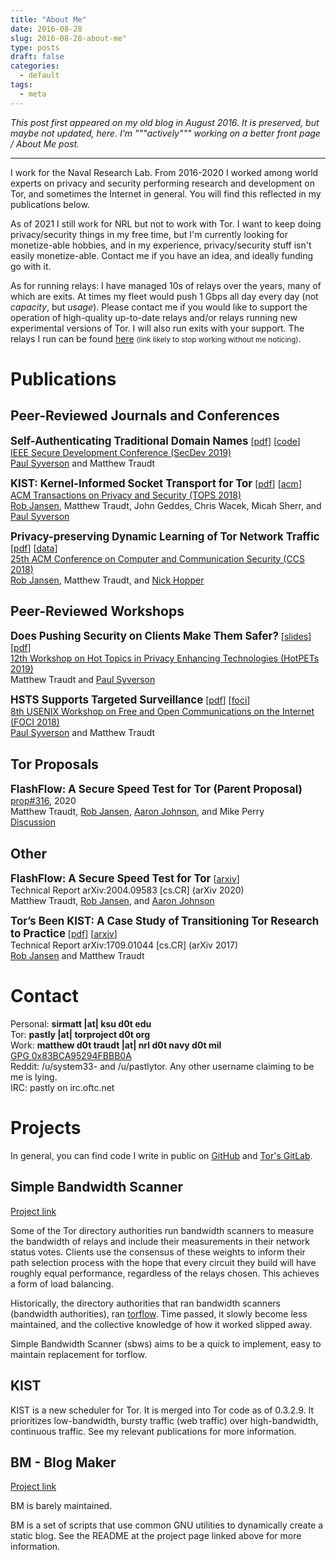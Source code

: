 ```yaml
---
title: "About Me"
date: 2016-08-28
slug: 2016-08-28-about-me"
type: posts
draft: false
categories:
  - default
tags:
  - meta
---
```


*This post first appeared on my old blog in August 2016. It is preserved, but
maybe not updated, here. I'm """actively""" working on a better front page / About Me post.*

---

[Rob Jansen]: https://www.robgjansen.com/
[Nick Hopper]: https://www-users.cs.umn.edu/~hoppernj/
[Paul Syverson]: https://www.syverson.org/
[Aaron Johnson]: https://ohmygodel.com/

[2019-hotpets]: https://www.petsymposium.org/2019/hotpets.php
[2019-secdev]: https://secdev.ieee.org/2019/Home/
[2018-tops]: https://dl.acm.org/citation.cfm?id=3287762
[2018-ccs]: https://www.sigsac.org/ccs/CCS2018/
[2018-foci]: https://www.usenix.org/conference/foci18
[relays]: https://metrics.torproject.org/rs.html#search/pastly
[flashflow]: https://flashflow.pastly.xyz

I work for the Naval Research Lab. From 2016-2020 I worked among world experts
on privacy and security performing research and development on Tor, and
sometimes the Internet in general. You will find this reflected in my
publications below.

As of 2021 I still work for NRL but not to work with Tor.
I want to keep doing privacy/security things in my free time, but I'm currently
looking for monetize-able hobbies, and in my experience, privacy/security stuff
isn't easily monetize-able. Contact me if you have an idea, and ideally funding
go with it.

As for running relays: I have managed 10s of relays over the years,
many of which are exits. At times my fleet would push 1 Gbps all day every day
(not *capacity*, but *usage*). Please contact
me if you would like to support the operation of high-quality up-to-date relays
and/or relays running new experimental versions of Tor. I will also run exits
with your support. The relays I run can be found [here][relays] <small>(link likely to
stop working without me noticing)</small>.

# Publications

## Peer-Reviewed Journals and Conferences

<big>**Self-Authenticating Traditional Domain Names**</big>
[[pdf](/papers/secdev19-satdomains.pdf)]
[[code](https://github.com/pastly/satis-selfauth-domains)]  
[IEEE Secure Development Conference (SecDev 2019)][2019-secdev]  
[Paul Syverson][] and Matthew Traudt

<big>**KIST: Kernel-Informed Socket Transport for Tor**</big>
[[pdf](/papers/kist-tops2018.pdf)]
[[acm](https://dl.acm.org/citation.cfm?id=3278121)]  
[ACM Transactions on Privacy and Security (TOPS 2018)][2018-tops]  
[Rob Jansen][], Matthew Traudt, John Geddes, Chris Wacek, Micah Sherr, and [Paul Syverson][]

<big>**Privacy-preserving Dynamic Learning of Tor Network Traffic**</big>
[[pdf](/papers/tmodel-ccs2018.pdf)]
[[data](https://tmodel-ccs2018.github.io/)]  
[25th ACM Conference on Computer and Communication Security (CCS 2018)][2018-ccs]  
[Rob Jansen][], Matthew Traudt, and [Nick Hopper][]

## Peer-Reviewed Workshops

<big>**Does Pushing Security on Clients Make Them Safer?**</big>
[[slides](/papers/hotpets19-pushing-security.pptx)]
[[pdf](/papers/hotpets19-pushing-security.pdf)]  
[12th Workshop on Hot Topics in Privacy Enhancing Technologies (HotPETs 2019)][2019-hotpets]  
Matthew Traudt and [Paul Syverson][]

<big>**HSTS Supports Targeted Surveillance**</big>
[[pdf](/papers/foci18-paper-syverson.pdf)]
[[foci](https://www.usenix.org/system/files/conference/foci18/foci18-paper-syverson.pdf)]  
[8th USENIX Workshop on Free and Open Communications on the Internet (FOCI 2018)][2018-foci]  
[Paul Syverson][] and Matthew Traudt

<!-- ## Peer-Reviewed Posters and Abstracts -->

## Tor Proposals

[ff-torspec]: https://gitweb.torproject.org/torspec.git/tree/proposals/316-flashflow.txt
[ff-email]: https://lists.torproject.org/pipermail/tor-dev/2020-April/014243.html

<big>**FlashFlow: A Secure Speed Test for Tor (Parent Proposal)**</big> [prop#316][ff-torspec], 2020  
Matthew Traudt, [Rob Jansen][], [Aaron Johnson][], and Mike Perry  
[Discussion][ff-email]

## Other

<big>**FlashFlow: A Secure Speed Test for Tor**</big>
[[arxiv](https://arxiv.org/pdf/2004.09583.pdf)]  
Technical Report arXiv:2004.09583 [cs.CR] (arXiv 2020)  
Matthew Traudt, [Rob Jansen][], and [Aaron Johnson][]

<big>**Tor’s Been KIST: A Case Study of Transitioning Tor Research to Practice**</big>
[[pdf](/papers/kistdeploy-arxiv2017.pdf)]
[[arxiv](https://arxiv.org/pdf/1709.01044.pdf)]  
Technical Report arXiv:1709.01044 [cs.CR] (arXiv 2017)  
[Rob Jansen][] and Matthew Traudt

# Contact

Personal: **sirmatt |at| ksu d0t edu**  
Tor: **pastly |at| torproject d0t org**  
Work: **matthew d0t traudt |at| nrl d0t navy d0t mil**  
[GPG 0x83BCA95294FBBB0A](/pastly.pubkey.txt)  
Reddit: /u/system33- and /u/pastlytor. Any other username claiming to be me is lying.  
IRC: pastly on irc.oftc.net  

# Projects

In general, you can find code I write in public on
[GitHub](https://github.com/pastly) and
[Tor's GitLab](https://gitlab.torproject.org/pastly).

## Simple Bandwidth Scanner

[Project link](https://github.com/torproject/sbws)

Some of the Tor directory authorities run bandwidth scanners to measure the
bandwidth of relays and include their measurements in their network status
votes. Clients use the consensus of these weights to inform their path
selection process with the hope that every circuit they build will have roughly
equal performance, regardless of the relays chosen. This achieves a form of
load balancing.

Historically, the directory authorities that ran bandwidth scanners (bandwidth
authorities), ran [torflow](https://gitweb.torproject.org/torflow.git/).
Time passed, it slowly become less maintained, and
the collective knowledge of how it worked slipped away.

Simple Bandwidth Scanner (sbws) aims to be a quick to implement, easy to
maintain replacement for torflow.

## KIST

KIST is a new scheduler for Tor. It is merged into Tor code as of 0.3.2.9. It
prioritizes low-bandwidth, bursty traffic (web traffic) over high-bandwidth,
continuous traffic. See my relevant publications for more information.

## BM - Blog Maker

[Project link](https://github.com/pastly/bm)

BM is barely maintained.

<!-- This blog-like website is created with bm. -->

BM is a set of scripts that use common GNU utilities to dynamically create a
static blog. See the README at the project page linked above for more
information.

<!--
## Ricochet

[Project link](https://github.com/pastly/ricochet/tree/group-messaging)

For my senior project, I worked on adding group chat to Ricochet. With the help
of my advisor, [Dr. Eugene Vasserman](https://people.cs.ksu.edu/~eyv), I
developed a set of protocols called Shrapnel that can be used for robust,
secure group messaging. 

The progress I made in implementing Shrapnel in Ricochet can be found
[here](https://github.com/pastly/ricochet/tree/group-messaging). I implemented
everything but

* handling chat history inconsistency
* handling group membership inconsistency
* everything GUI

## Movenseed

[Project link](https://github.com/pastly/movenseed)

Movenseed is a python3 script that's handy for continuing to seed files after
moving, renaming, and reorganizing them.

First you run the prework stage either on a directory containing the
correctly-organized files for seeding *or* a `.torrent` file. Then you stop
seeding while you do all the moving and reorganizing you want. Finally, you
run the postwork stage on the directories that have the renamed/reorganized
files in order to create symbolic links to them in the original directory. See
the README at the project page linked above for more information.

Generally speaking, this script is helpful in many instances of semi-manual
data deduplication.
-->

